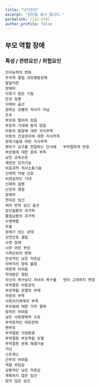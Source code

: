 ```yaml
---
title: "난다진단"
excerpt: "진단을 표시 합니다."
permalink: /112.html
author_profile: false
---
```

## 부모 역할 장애



### 특성 / 관련요인 / 위험요인

>   

    인지능력의 변화
    주의력 결핍 과잉행동장애
    발달지연
    장애아
    다루기 힘든 기질
    만성 질병
    다태아 출산
    원하는 성별의 자녀가 아님
    조숙
    부모와 떨어져 있음
    부모의 기대에 맞지 않음
    아동의 발달에 대한 지식부족
    아동의 건강관리에 대한 지식부족
    양육기술에 대한 지식부족
    영아가 요구를 전달하는 단서에   부적절하게 반응
    부모됨에 대한 준비 부족
    낮은 교육수준
    제한된 인지기능
    비효과적 의사소통기술
    신체적 처벌 선호
    비현실적인 기대
    신체적 질병
    난산의 경험
    장애아
    연이은 임신
    여러 번의 임신 출산
    정신질환의 과거력
    물질남용의 과거력
    수면박탈
    우울
    장애가 있는 상태
    산전간호 결핍
    수면 장애
    너무 어린 부모
    가족단위의 변화
    만성적인 낮은 자존감
    아버지의 양육 불참
    재정적 어려움
    학대받은 경험
    자신의 욕구보다 자녀의 욕구를   먼저 고려하지 못함
    부적절한 아동관리
    부모역할 모델의 부재
    자원의 부족
    사회지지체계의 부족
    부모됨에 대한 가치 결여
    법적인 어려움
    낮은 사회경제적 수준
    부적응적인 대응전략
    편부모
    부적절한 가정환경
    부적절한 부모역할 모델
    부적절한 문제 해결기술
    가난
    스트레스
    근무의 어려움
    역할 부담감
    상황적인 낮은 자존감
    계획하지 않은 임신
    원치 않은 임신
